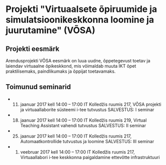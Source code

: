# Projekti "Virtuaalsete õpiruumide ja simulatsioonikeskkonna loomine ja juurutamine" (VÕSA)

## Projekti eesmärk
Arendusprojekti VÕSA eesmärk on luua uudne, õppetegevust toetav ja laiendav virtuaalne õpikeskkond, mis võimaldab muuta IKT õpet praktilisemaks, paindlikumaks ja õppijat toetavamaks.


## Toimunud seminarid
* 11. jaanuar 2017 kell 14:00 – 17:00 IT Kolledžis ruumis 217,
VÕSA projekti ja virtuaallaborite süsteemi i-tee tutvustus
SALVESTUS: I seminar
* 18. jaanuar 2017 kell 14:00 – 17:00 IT Kolledžis ruumis 219,
Virtual Teaching Assistant vahendi tutvustus
SALVESTUS: II seminar
* 25. jaanuar 2017 kell 14:00 – 17:00 IT Kolledžis ruumis 217,
Automaatkontrollide tutvustus ja loomine
SALVESTUS: III seminar
* 1. veebruar 2017 kell 14:00 – 17:00 IT Kolledžis ruumis 217,
Virtuaallabori i-tee keskkonna paigaldamine ettevõtte infrastruktuuri

